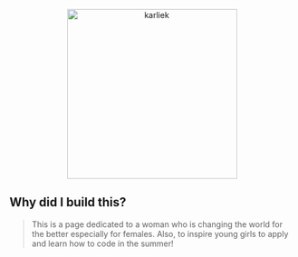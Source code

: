 
 <p align="center">
   <a href="https://codepen.io/balderasdiana/pen/mozWaV">
     <img alt="karliek" title="karliek" src="https://www.wellandgood.com/wp-content/uploads/2017/11/karlie-kloss-vs-show.jpg" width="300">
   </a>
 </p>

 ## Why did I build this?
 > This is a page dedicated to a woman who is changing the world for the better especially for females. Also,
   to inspire young girls to apply and learn how to code in the summer!
